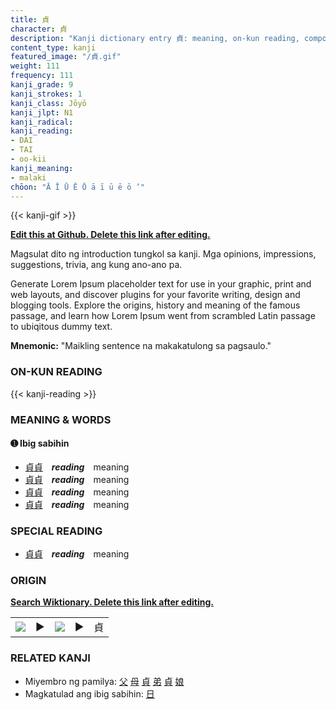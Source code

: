 ```yaml
---
title: 貞
character: 貞
description: "Kanji dictionary entry 貞: meaning, on-kun reading, compounds, origin, related kanji"
content_type: kanji
featured_image: "/貞.gif"
weight: 111
frequency: 111
kanji_grade: 9
kanji_strokes: 1
kanji_class: Jōyō
kanji_jlpt: N1
kanji_radical: 
kanji_reading: 
- DAI
- TAI
- oo-kii
kanji_meaning:
- malaki
chōon: "Ā Ī Ū Ē Ō ā ī ū ē ō ’"
---
```

[//]: # (Don't edit the line below. Kanji animated GIF code is automatically generated.)
{{< kanji-gif >}}

[//]: # (Edit below this line.)

**[Edit this at Github. Delete this link after editing.](https://github.com/tim0g/tim/tree/main/content/kanji/貞/index.md)**

Magsulat dito ng introduction tungkol sa kanji. Mga opinions, impressions, suggestions, trivia, ang kung ano-ano pa.

Generate Lorem Ipsum placeholder text for use in your graphic, print and web layouts, and discover plugins for your favorite writing, design and blogging tools. Explore the origins, history and meaning of the famous passage, and learn how Lorem Ipsum went from scrambled Latin passage to ubiqitous dummy text.
 
**Mnemonic:** "Maikling sentence na makakatulong sa pagsaulo."

### ON-KUN READING

[//]: # (Don't edit the line below. ON-KUN READING code is automatically generated.)
{{< kanji-reading >}}

### MEANING & WORDS

#### ➊ **Ibig sabihin**
  - [貞](../貞)[貞](../貞)　***reading***　meaning
  - [貞](../貞)[貞](../貞)　***reading***　meaning
  - [貞](../貞)[貞](../貞)　***reading***　meaning
  - [貞](../貞)[貞](../貞)　***reading***　meaning

### SPECIAL READING
  - [貞](../貞)[貞](../貞)　***reading***　meaning

### ORIGIN

**[Search Wiktionary. Delete this link after editing.](https://wiktionary.org/wiki/貞)**
<table class="kanji-table"><tr><td>
<img src="60px-貞-bronze.svg.png">
</td><td>▶</td><td>
<img src="60px-貞-oracle.svg.png">
</td><td>▶</td>
<td class="kanji-origin">貞</td>
</tr></table>

### RELATED KANJI
- Miyembro ng pamilya: [父](../父) [母](../母) [貞](../貞) [弟](../弟) [貞](../貞) [娘](../娘)
- Magkatulad ang ibig sabihin: [日](../日)
